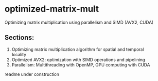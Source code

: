 # optimized-matrix-mult
Optimizing matrix multiplication using parallelism and SIMD (AVX2, CUDA)
</br>
## Sections:
1. Optimizing matrix multiplication algorithm for spatial and temporal locality
2. Optimized AVX2: optimization with SIMD operations and pipelining
3. Parallelism: Multithreading with OpenMP, GPU computing with CUDA

readme under construction
